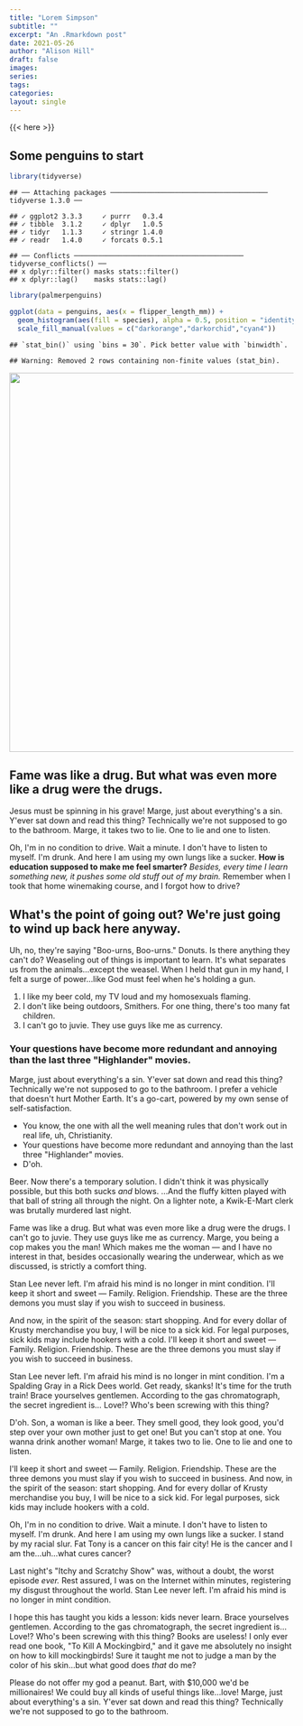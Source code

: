 ```yaml
---
title: "Lorem Simpson"
subtitle: ""
excerpt: "An .Rmarkdown post"
date: 2021-05-26
author: "Alison Hill"
draft: false
images:
series:
tags:
categories:
layout: single
---
```


{{< here >}}

## Some penguins to start


```r
library(tidyverse)
```

```
## ── Attaching packages ─────────────────────────────────────── tidyverse 1.3.0 ──
```

```
## ✓ ggplot2 3.3.3     ✓ purrr   0.3.4
## ✓ tibble  3.1.2     ✓ dplyr   1.0.5
## ✓ tidyr   1.1.3     ✓ stringr 1.4.0
## ✓ readr   1.4.0     ✓ forcats 0.5.1
```

```
## ── Conflicts ────────────────────────────────────────── tidyverse_conflicts() ──
## x dplyr::filter() masks stats::filter()
## x dplyr::lag()    masks stats::lag()
```

```r
library(palmerpenguins)
```


```r
ggplot(data = penguins, aes(x = flipper_length_mm)) +
  geom_histogram(aes(fill = species), alpha = 0.5, position = "identity") +
  scale_fill_manual(values = c("darkorange","darkorchid","cyan4"))
```

```
## `stat_bin()` using `bins = 30`. Pick better value with `binwidth`.
```

```
## Warning: Removed 2 rows containing non-finite values (stat_bin).
```

<img src="{{< blogdown/postref >}}index_files/figure-html/unnamed-chunk-2-1.png" width="672" />




## Fame was like a drug. But what was even more like a drug were the drugs.

Jesus must be spinning in his grave! Marge, just about everything's a sin. Y'ever sat down and read this thing? Technically we're not supposed to go to the bathroom. Marge, it takes two to lie. One to lie and one to listen.

Oh, I'm in no condition to drive. Wait a minute. I don't have to listen to myself. I'm drunk. And here I am using my own lungs like a sucker. __How is education supposed to make me feel smarter?__ *Besides, every time I learn something new, it pushes some old stuff out of my brain.* Remember when I took that home winemaking course, and I forgot how to drive?

## What's the point of going out? We're just going to wind up back here anyway.

Uh, no, they're saying "Boo-urns, Boo-urns." Donuts. Is there anything they can't do? Weaseling out of things is important to learn. It's what separates us from the animals…except the weasel. When I held that gun in my hand, I felt a surge of power…like God must feel when he's holding a gun.

1. I like my beer cold, my TV loud and my homosexuals flaming.
2. I don't like being outdoors, Smithers. For one thing, there's too many fat children.
3. I can't go to juvie. They use guys like me as currency.

### Your questions have become more redundant and annoying than the last three "Highlander" movies.

Marge, just about everything's a sin. Y'ever sat down and read this thing? Technically we're not supposed to go to the bathroom. I prefer a vehicle that doesn't hurt Mother Earth. It's a go-cart, powered by my own sense of self-satisfaction.

* You know, the one with all the well meaning rules that don't work out in real life, uh, Christianity.
* Your questions have become more redundant and annoying than the last three "Highlander" movies.
* D'oh.

Beer. Now there's a temporary solution. I didn't think it was physically possible, but this both sucks *and* blows. …And the fluffy kitten played with that ball of string all through the night. On a lighter note, a Kwik-E-Mart clerk was brutally murdered last night.

Fame was like a drug. But what was even more like a drug were the drugs. I can't go to juvie. They use guys like me as currency. Marge, you being a cop makes you the man! Which makes me the woman — and I have no interest in that, besides occasionally wearing the underwear, which as we discussed, is strictly a comfort thing.

Stan Lee never left. I'm afraid his mind is no longer in mint condition. I'll keep it short and sweet — Family. Religion. Friendship. These are the three demons you must slay if you wish to succeed in business.

And now, in the spirit of the season: start shopping. And for every dollar of Krusty merchandise you buy, I will be nice to a sick kid. For legal purposes, sick kids may include hookers with a cold. I'll keep it short and sweet — Family. Religion. Friendship. These are the three demons you must slay if you wish to succeed in business.

Stan Lee never left. I'm afraid his mind is no longer in mint condition. I'm a Spalding Gray in a Rick Dees world. Get ready, skanks! It's time for the truth train! Brace yourselves gentlemen. According to the gas chromatograph, the secret ingredient is… Love!? Who's been screwing with this thing?

D'oh. Son, a woman is like a beer. They smell good, they look good, you'd step over your own mother just to get one! But you can't stop at one. You wanna drink another woman! Marge, it takes two to lie. One to lie and one to listen.

I'll keep it short and sweet — Family. Religion. Friendship. These are the three demons you must slay if you wish to succeed in business. And now, in the spirit of the season: start shopping. And for every dollar of Krusty merchandise you buy, I will be nice to a sick kid. For legal purposes, sick kids may include hookers with a cold.

Oh, I'm in no condition to drive. Wait a minute. I don't have to listen to myself. I'm drunk. And here I am using my own lungs like a sucker. I stand by my racial slur. Fat Tony is a cancer on this fair city! He is the cancer and I am the…uh…what cures cancer?

Last night's "Itchy and Scratchy Show" was, without a doubt, the worst episode *ever.* Rest assured, I was on the Internet within minutes, registering my disgust throughout the world. Stan Lee never left. I'm afraid his mind is no longer in mint condition.

I hope this has taught you kids a lesson: kids never learn. Brace yourselves gentlemen. According to the gas chromatograph, the secret ingredient is… Love!? Who's been screwing with this thing? Books are useless! I only ever read one book, "To Kill A Mockingbird," and it gave me absolutely no insight on how to kill mockingbirds! Sure it taught me not to judge a man by the color of his skin…but what good does *that* do me?

Please do not offer my god a peanut. Bart, with $10,000 we'd be millionaires! We could buy all kinds of useful things like…love! Marge, just about everything's a sin. Y'ever sat down and read this thing? Technically we're not supposed to go to the bathroom.

